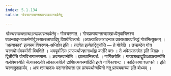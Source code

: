 ```yaml
---
index: 5.1.134
sutra: गोत्रचरणाच्श्लाघात्याकारतदवेतेषु

---
```

_गोत्रचरणाच्श्लाघाऽत्याकारतदवेतेषु_ - गोत्रचरणात् । गोत्रप्रत्ययान्ताच्छाखाध्येतृवाचिनश्च षष्ठन्ताद्भावकर्मणोर्वुञ्स्यात्श्लाघादिषु विषयेष्वित्यर्थः ।अपत्याधिकारादन्यत्र प्रवराध्यायप्रसिद्धं गोत्र॑मित्युक्तम् । 'अत्याकार' इत्यस्य विवरणम्-अधिक्षेप इति । तदवेत इत्येतद्विवृणोति — ते गोत्रेति । तच्छब्देन गोत्र चरणयोर्भावकर्मणी विवक्षिते । अवपूर्वादिणः प्राप्त्यर्थाज्ज्ञानार्थाद्वा कर्तरि क्तः । ते अवेतस्तदवेत इति विग्रहः ।द्वितीये॑ति योगविभागात्समासः । अवगतवान्वेति । ज्ञातवानित्यर्थः । गार्गिकयेति । गाग्र्यशब्दाद्वुञिआपत्यस्ये॑ति यलोपेयस्येति चे॑त्यकारलोपे लोकात्स्त्रीत्वे टापिप्रत्ययस्था॑दिति इत्त्वे गार्गिकाशब्दः । काठिकाया श्लाघते । इति चरणादुदाहार्यम् । अत्र श्लाघादयः पदान्तरोपात्ता एव प्रत्ययर्थान्वयिनो नतु प्रत्ययवाच्या इति बोध्यम् ।